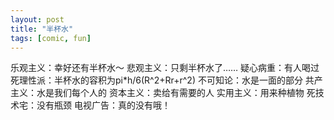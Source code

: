 ```yaml
---
layout: post
title: "半杯水"
tags: [comic, fun]
---
```

乐观主义：幸好还有半杯水～
悲观主义：只剩半杯水了……
疑心病重：有人喝过
死理性派：半杯水的容积为pi*h/6(R^2+Rr+r^2)
不可知论：水是一面的部分
共产主义：水是我们每个人的
资本主义：卖给有需要的人
实用主义：用来种植物
死技术宅：没有瓶颈
电视广告：真的没有哦！
